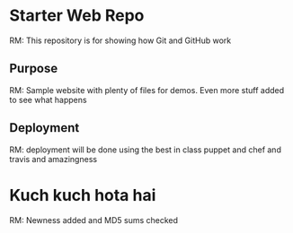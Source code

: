 # Starter Web Repo

RM: This repository is for showing how Git and GitHub work

## Purpose

RM: Sample website with plenty of files for demos. Even more stuff added to see what happens

## Deployment

RM: deployment will be done using the best in class puppet and chef and travis and amazingness

# Kuch kuch hota hai

RM: Newness added and MD5 sums checked
